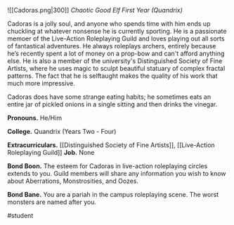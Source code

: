 ![[Cadoras.png|300]]
*Chaotic Good Elf First Year (Quandrix)*

Cadoras is a jolly soul, and anyone who spends time with him ends up chuckling at whatever nonsense he is currently sporting. He is a passionate memoer of the Live-Action Roleplaying Guild and loves playing out all sorts of fantastical adventures. He always roleplays archers, entirely because he’s recently spent a lot of money on a prop-bow and can't afford anything else. He is also a member of the university's Distinguished Society of Fine Artists, where he uses magic to sculpt beautiful statuary of complex fractal patterns. The fact that he is selftaught makes the quality of his work that much more impressive. 

Cadoras does have some strange eating habits; he sometimes eats an entire jar of pickled onions in a single sitting and then drinks the vinegar. 

**Pronouns.** He/Him

**College.** Quandrix (Years Two - Four)

**Extracurriculars.** [[Distinguished Society of Fine Artists]], [[Live-Action Roleplaying Guild]]
**Job.** None 

**Bond Boon.** The esteem for Cadoras in live-action roleplaying circles extends to you. Guild members will share any information you wish to know about Aberrations, Monstrosities, and Oozes. 

**Bond Bane.** You are a pariah in the campus roleplaying scene. The worst monsters are named after you.

#student